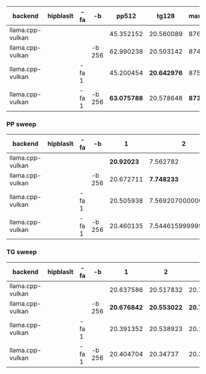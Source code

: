 | backend          | hipblaslt   | -fa   | -b     | pp512         | tg128         | max_mem   |
|------------------|-------------|-------|--------|---------------|---------------|-----------|
| llama.cpp-vulkan |             |       |        | 45.352152     | 20.560089     | 87617     |
| llama.cpp-vulkan |             |       | -b 256 | 62.990238     | 20.503142     | 87470     |
| llama.cpp-vulkan |             | -fa 1 |        | 45.200454     | **20.642976** | 87557     |
| llama.cpp-vulkan |             | -fa 1 | -b 256 | **63.075788** | 20.578648     | **87391** |


### PP sweep


| backend          | hipblaslt   | -fa   | -b     | 1            | 2                  | 4            | 8             | 16            | 32            | 64            | 128           | 256           | 512           | 1024          | 2048          | 4096          |
|------------------|-------------|-------|--------|--------------|--------------------|--------------|---------------|---------------|---------------|---------------|---------------|---------------|---------------|---------------|---------------|---------------|
| llama.cpp-vulkan |             |       |        | **20.92023** | 7.562782           | 9.502482     | 12.081847     | 21.853825     | 33.11372      | **52.872539** | **71.015158** | **62.885915** | 45.352152     | 44.864281     | 44.321479     | 43.52484      |
| llama.cpp-vulkan |             |       | -b 256 | 20.672711    | **7.748233**       | **9.584894** | **12.111708** | **21.989551** | **33.209611** | 52.625463     | 70.660423     | 62.59552      | 62.990238     | 62.706707     | 61.67444      | **60.041643** |
| llama.cpp-vulkan |             | -fa 1 |        | 20.505938    | 7.5692070000000005 | 9.388567     | 12.07563      | 21.822866     | 32.664671     | 52.237397     | 69.216098     | 62.554135     | 45.200454     | 45.179621     | 44.475813     | 43.079747     |
| llama.cpp-vulkan |             | -fa 1 | -b 256 | 20.460135    | 7.5446159999999995 | 9.387418     | 12.051016     | 21.648124     | 32.682686     | 52.404597     | 69.423165     | 62.611495     | **63.075788** | **62.784051** | **61.701349** | 58.692821     |


### TG sweep


| backend          | hipblaslt   | -fa   | -b     | 1             | 2             | 4             | 8             | 16            | 32            | 64            | 128           | 256           | 512           | 1024          | 2048          | 4096          |
|------------------|-------------|-------|--------|---------------|---------------|---------------|---------------|---------------|---------------|---------------|---------------|---------------|---------------|---------------|---------------|---------------|
| llama.cpp-vulkan |             |       |        | 20.637586     | 20.517832     | 20.702214     | **20.777383** | **20.976172** | **20.931864** | 20.775792     | 20.560089     | 20.207881     | 19.025833     | 16.782549     | 12.623831     | 8.573129      |
| llama.cpp-vulkan |             |       | -b 256 | **20.676842** | **20.553022** | **20.771794** | 20.754185     | 20.785683     | 20.78971      | **20.783599** | 20.503142     | 20.030778     | 19.021865     | 16.67647      | 12.546431     | 8.574004      |
| llama.cpp-vulkan |             | -fa 1 |        | 20.391352     | 20.538923     | 20.161356     | 20.391502     | 20.5489       | 20.799878     | 20.706999     | **20.642976** | **20.599771** | 20.185245     | 19.599759     | 18.518682     | 16.747888     |
| llama.cpp-vulkan |             | -fa 1 | -b 256 | 20.404704     | 20.34737      | 20.311917     | 20.454183     | 20.462601     | 20.560075     | 20.545954     | 20.578648     | 20.580562     | **20.377828** | **19.800902** | **18.560858** | **16.818945** |